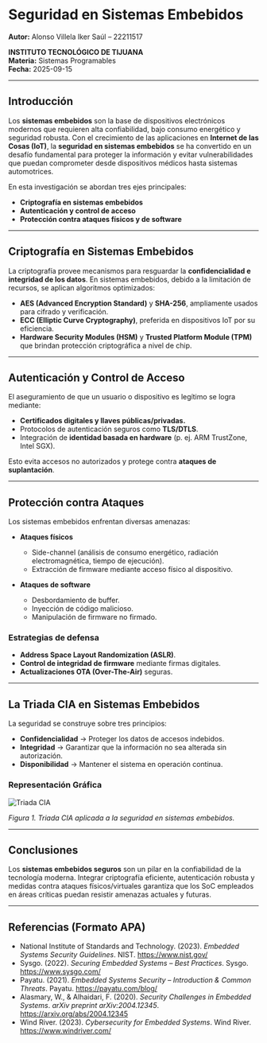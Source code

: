# Seguridad en Sistemas Embebidos  
**Autor:** Alonso Villela Iker Saúl – 22211517  

**INSTITUTO TECNOLÓGICO DE TIJUANA**  
**Materia:** Sistemas Programables  
**Fecha:** 2025-09-15  

---

## Introducción  
Los **sistemas embebidos** son la base de dispositivos electrónicos modernos que requieren alta confiabilidad, bajo consumo energético y seguridad robusta. Con el crecimiento de las aplicaciones en **Internet de las Cosas (IoT)**, la **seguridad en sistemas embebidos** se ha convertido en un desafío fundamental para proteger la información y evitar vulnerabilidades que puedan comprometer desde dispositivos médicos hasta sistemas automotrices.  

En esta investigación se abordan tres ejes principales:  
- **Criptografía en sistemas embebidos**  
- **Autenticación y control de acceso**  
- **Protección contra ataques físicos y de software**  

---

## Criptografía en Sistemas Embebidos  
La criptografía provee mecanismos para resguardar la **confidencialidad e integridad de los datos**. En sistemas embebidos, debido a la limitación de recursos, se aplican algoritmos optimizados:  

- **AES (Advanced Encryption Standard)** y **SHA-256**, ampliamente usados para cifrado y verificación.  
- **ECC (Elliptic Curve Cryptography)**, preferida en dispositivos IoT por su eficiencia.  
- **Hardware Security Modules (HSM)** y **Trusted Platform Module (TPM)** que brindan protección criptográfica a nivel de chip.  

---

## Autenticación y Control de Acceso  
El aseguramiento de que un usuario o dispositivo es legítimo se logra mediante:  

- **Certificados digitales y llaves públicas/privadas.**  
- Protocolos de autenticación seguros como **TLS/DTLS**.  
- Integración de **identidad basada en hardware** (p. ej. ARM TrustZone, Intel SGX).  

Esto evita accesos no autorizados y protege contra **ataques de suplantación**.  

---

## Protección contra Ataques  
Los sistemas embebidos enfrentan diversas amenazas:  

- **Ataques físicos**  
  - Side-channel (análisis de consumo energético, radiación electromagnética, tiempo de ejecución).  
  - Extracción de firmware mediante acceso físico al dispositivo.  

- **Ataques de software**  
  - Desbordamiento de buffer.  
  - Inyección de código malicioso.  
  - Manipulación de firmware no firmado.  

### Estrategias de defensa  
- **Address Space Layout Randomization (ASLR)**.  
- **Control de integridad de firmware** mediante firmas digitales.  
- **Actualizaciones OTA (Over-The-Air)** seguras.  

---

## La Triada CIA en Sistemas Embebidos  
La seguridad se construye sobre tres principios:  

- **Confidencialidad** → Proteger los datos de accesos indebidos.  
- **Integridad** → Garantizar que la información no sea alterada sin autorización.  
- **Disponibilidad** → Mantener el sistema en operación continua.  

### Representación Gráfica  
![Triada CIA](https://github.com/TU_USUARIO/TU_REPO/blob/main/class-material/U1/investigacion/SuarezCastroJairAlberto22211663/img/cia.png?raw=true)
 

_Figura 1. Triada CIA aplicada a la seguridad en sistemas embebidos._   

---

## Conclusiones  
Los **sistemas embebidos seguros** son un pilar en la confiabilidad de la tecnología moderna. Integrar criptografía eficiente, autenticación robusta y medidas contra ataques físicos/virtuales garantiza que los SoC empleados en áreas críticas puedan resistir amenazas actuales y futuras.  

---

## Referencias (Formato APA)  

- National Institute of Standards and Technology. (2023). *Embedded Systems Security Guidelines*. NIST. https://www.nist.gov/  
- Sysgo. (2022). *Securing Embedded Systems – Best Practices*. Sysgo. https://www.sysgo.com/  
- Payatu. (2021). *Embedded Systems Security – Introduction & Common Threats*. Payatu. https://payatu.com/blog/  
- Alasmary, W., & Alhaidari, F. (2020). *Security Challenges in Embedded Systems*. *arXiv preprint arXiv:2004.12345*. https://arxiv.org/abs/2004.12345  
- Wind River. (2023). *Cybersecurity for Embedded Systems*. Wind River. https://www.windriver.com/  

